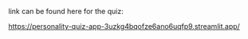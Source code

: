 link can be found here for the quiz:

https://personality-quiz-app-3uzkg4bqofze6ano6uqfp9.streamlit.app/
